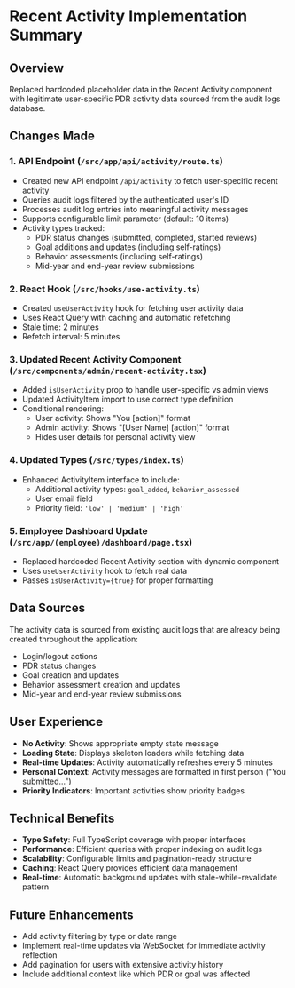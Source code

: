 # Recent Activity Implementation Summary

## Overview
Replaced hardcoded placeholder data in the Recent Activity component with legitimate user-specific PDR activity data sourced from the audit logs database.

## Changes Made

### 1. API Endpoint (`/src/app/api/activity/route.ts`)
- Created new API endpoint `/api/activity` to fetch user-specific recent activity
- Queries audit logs filtered by the authenticated user's ID
- Processes audit log entries into meaningful activity messages
- Supports configurable limit parameter (default: 10 items)
- Activity types tracked:
  - PDR status changes (submitted, completed, started reviews)
  - Goal additions and updates (including self-ratings)
  - Behavior assessments (including self-ratings)
  - Mid-year and end-year review submissions

### 2. React Hook (`/src/hooks/use-activity.ts`)
- Created `useUserActivity` hook for fetching user activity data
- Uses React Query with caching and automatic refetching
- Stale time: 2 minutes
- Refetch interval: 5 minutes

### 3. Updated Recent Activity Component (`/src/components/admin/recent-activity.tsx`)
- Added `isUserActivity` prop to handle user-specific vs admin views
- Updated ActivityItem import to use correct type definition
- Conditional rendering:
  - User activity: Shows "You [action]" format
  - Admin activity: Shows "[User Name] [action]" format
  - Hides user details for personal activity view

### 4. Updated Types (`/src/types/index.ts`)
- Enhanced ActivityItem interface to include:
  - Additional activity types: `goal_added`, `behavior_assessed`
  - User email field
  - Priority field: `'low' | 'medium' | 'high'`

### 5. Employee Dashboard Update (`/src/app/(employee)/dashboard/page.tsx`)
- Replaced hardcoded Recent Activity section with dynamic component
- Uses `useUserActivity` hook to fetch real data
- Passes `isUserActivity={true}` for proper formatting

## Data Sources
The activity data is sourced from existing audit logs that are already being created throughout the application:
- Login/logout actions
- PDR status changes
- Goal creation and updates
- Behavior assessment creation and updates
- Mid-year and end-year review submissions

## User Experience
- **No Activity**: Shows appropriate empty state message
- **Loading State**: Displays skeleton loaders while fetching data
- **Real-time Updates**: Activity automatically refreshes every 5 minutes
- **Personal Context**: Activity messages are formatted in first person ("You submitted...")
- **Priority Indicators**: Important activities show priority badges

## Technical Benefits
- **Type Safety**: Full TypeScript coverage with proper interfaces
- **Performance**: Efficient queries with proper indexing on audit logs
- **Scalability**: Configurable limits and pagination-ready structure
- **Caching**: React Query provides efficient data management
- **Real-time**: Automatic background updates with stale-while-revalidate pattern

## Future Enhancements
- Add activity filtering by type or date range
- Implement real-time updates via WebSocket for immediate activity reflection
- Add pagination for users with extensive activity history
- Include additional context like which PDR or goal was affected
